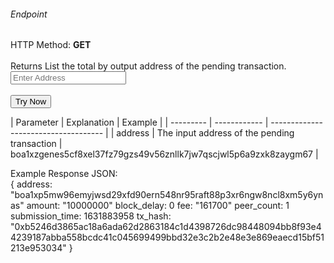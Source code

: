 <h6>Endpoint</h6>

<p id="endpoint"></p>

HTTP Method: **GET**
<br/>
<br/>
Returns List the total by output address of the pending transaction.
<input class="md-input" placeholder="Enter Address" id="address" width="100"></input><br/><br/>
<button class="md-button" onclick="tryNow()">Try Now</button>
<script>
   document.getElementById("endpoint").innerHTML =`https://dev-stoa-boascan.bosagora.com/wallet/transactions/pending/${document.getElementById("address").value || "boa1xzgenes5cf8xel37fz79gzs49v56znllk7jw7qscjwl5p6a9zxk8zaygm67"}`
    function tryNow(){
        document.getElementById("showResult").innerHTML =""
        document.getElementById("endpoint").innerHTML =""
        fetch(`https://dev-stoa-boascan.bosagora.com/wallet/balance/${document.getElementById("address").value || "boa1xzgenes5cf8xel37fz79gzs49v56znllk7jw7qscjwl5p6a9zxk8zaygm67"}`).then((res) => {
            res.json().then((res) => {
                document.getElementById("showResult").innerHTML = JSON.stringify(res)
                document.getElementById("endpoint").innerHTML =`https://dev-stoa-boascan.bosagora.com/wallet/balance/${document.getElementById("address").value || "boa1xzgenes5cf8xel37fz79gzs49v56znllk7jw7qscjwl5p6a9zxk8zaygm67"}`
                })
        }).catch((err) => {
            console.log(err)
        })
    }
</script>
<p id="showResult"></p>
| Parameter | Explanation  | Example                              |
| --------- | ------------ | ------------------------------------ |
| address   | The input address of the pending transaction | boa1xzgenes5cf8xel37fz79gzs49v56znllk7jw7qscjwl5p6a9zxk8zaygm67 |


Example Response JSON:<br/>
{
address: "boa1xp5mw96emyjwsd29xfd90ern548nr95raft88p3xr6ngw8ncl8xm5y6ynas"
amount: "10000000"
block_delay: 0
fee: "161700"
peer_count: 1
submission_time: 1631883958
tx_hash: "0xb5246d3865ac18a6ada62d2863184c1d4398726dc98448094bb8f93e44239187abba558bcdc41c045699499bbd32e3c2b2e48e3e869eaecd15bf51213e953034"
}